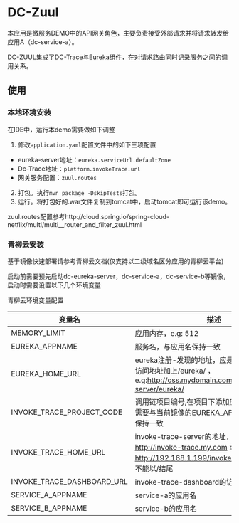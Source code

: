 # DC-Zuul #
本应用是微服务DEMO中的API网关角色，主要负责接受外部请求并将请求转发给应用A（dc-service-a）。

DC-ZUUL集成了DC-Trace与Eureka组件，在对请求路由同时记录服务之间的调用关系。

## 使用

### 本地环境安装
在IDE中，运行本demo需要做如下调整

1. 修改`application.yaml`配置文件中的如下三项配置

* eureka-server地址：`eureka.serviceUrl.defaultZone`
* Dc-Trace地址：`platform.invokeTrace.url`
* 网关服务配置：`zuul.routes`

2. 打包。执行`mvn package -DskipTests`打包。
3. 运行。将打包好的.war文件复制到tomcat中，启动tomcat即可运行该demo。

zuul.routes配置参考http://cloud.spring.io/spring-cloud-netflix/multi/multi__router_and_filter_zuul.html

### 青柳云安装
基于镜像快速部署请参考青柳云文档(仅支持以二级域名区分应用的青柳云平台)

启动前需要预先启动dc-eureka-server，dc-service-a，dc-service-b等镜像，启动时需要设置以下几个环境变量

青柳云环境变量配置

| 变量名 | 描述 |
| ---- | ----|
| MEMORY_LIMIT | 应用内存，e.g: 512 |
| EUREKA_APPNAME | 服务名，与应用名保持一致 |
| EUREKA_HOME_URL | eureka注册-发现的地址，应是eureka-server的访问地址加上/eureka/ ，e.g:http://oss.mydomain.com:8041/myeureka-server/eureka/ |
| INVOKE_TRACE_PROJECT_CODE | 调用链项目编号,在项目下添加应用时，应用编号需要与当前镜像的EUREKA_APPNAME环境变量保持一致 |
| INVOKE_TRACE_HOME_URL | invoke-trace-server的地址，e.g: http://invoke-trace.my.com 或 http://192.168.1.199/invoke-trace-server ，不能以/结尾|
| INVOKE_TRACE_DASHBOARD_URL | invoke-trace-dashboard的访问地址 |
| SERVICE_A_APPNAME | service-a的应用名 |
| SERVICE_B_APPNAME | service-b的应用名 |
